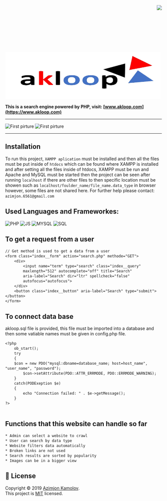<img src="https://github.com/mynameisone/Ecom/blob/master/images/Phoenix.png?raw=true" align="right" height="150"/>

<p float="left">
<img src="img/logoword1.png" width = "500" height="150" alt="Akloop" />

<!-- [![Awesome](https://cdn.rawgit.com/sindresorhus/awesome/d7305f38d29fed78fa85652e3a63e154dd8e8829/media/badge.svg)](https://github.com/sindresorhus/awesome#readme) -->

</p>

**This is a search engine powered by PHP, visit: [www.akloop.com](https://www.akloop.com)**

---
<p float="left">
<img src="https://github.com/mynameisone/Main/blob/master/img/p2.PNG?raw=true" width = "400" height="250" alt="First pirture" /> 
<img src="https://github.com/mynameisone/Main/blob/master/img/P21.PNG?raw=true" width = "400" height="250" alt="First pirture" /> 
</p>

---

## Installation
To run this project, `XAMPP aplication` must be installed and then all the files must be put inside of `htdocs` which can be found where XAMPP is installed and after setting all the files inside of htdocs, XAMPP must be run and Apache and MySQL must be started then the project can be seen after running `localhost` if there are other files to then specific location must be showen such as `localhost/foulder_name/file_name.data_type` in browser however, some files are not shared here.
For further help please contact: `azimjon.6561@gmail.com`

## Used Languages and Frameworkes: ##

<p float="left">
<img src="https://github.com/mynameisone/Main/blob/master/img/PHP.png?raw=true" width = "125" height="150" alt="PHP" />
<img src="https://github.com/mynameisone/Main/blob/master/img/js1.jpg?raw=true" width = "125" height="150" alt="JS" />
<!-- <img src="https://github.com/mynameisone/Main/blob/master/img/HACK.png?raw=true" width = "125" height="150" alt="Hack" /> -->
<!-- <img src="https://github.com/mynameisone/Main/blob/master/img/SASS.png?raw=true" width = "125" height="150" alt="SASS" /> -->
<img src="https://github.com/mynameisone/Main/blob/master/img/SQL.png?raw=true" width = "125" height="150" alt="MYSQL" />
<img src="https://github.com/mynameisone/Main/blob/master/img/M.png?raw=true" width = "125" height="150" alt="SQL" />
</p>

## To get a request from a user
```
// Get method is used to get a data from a user
<form class="index__form" action="search.php" methode="GET">
    <div>
        <input name="term" type="search" class="index__query" 
        maxlength="512" autocomplete="off" title="Search"
        aria-label="Search" dir="ltr" spellcheck="false"
        autofocus="autofocus">
    </div>
    <button class="index__button" aria-label="Search" type="submit"></button>
</form>
```

## To connect data base

akloop.sql file is provided, this file must be imported into a database and then some vatiable names must be given in config.php file.
```
<?php
    ob_start();
    try
    {
	$con = new PDO("mysql:dbname=database_name; host=host_name", "user_name", "password");
        $con->setAttribute(PDO::ATTR_ERRMODE, PDO::ERRMODE_WARNING);
    }
    catch(PODExeption $e)
    {
        echo "Connection failed: " . $e->getMessage();
    }
?>


```

## Functions that this website can handle so far ##

    * Admin can select a website to crawl
    * User can search by data type
    * Website filters data automatically
    * Broken links are not used
    * Search results are sorted by popularity
    * Images can be in a bigger view


## 📝 License

Copyright © 2019 [Azimjon Kamolov](https://github.com/mynameisone).<br />
This project is [MIT](https://github.com/kefranabg/readme-md-generator/blob/master/LICENSE) licensed.
